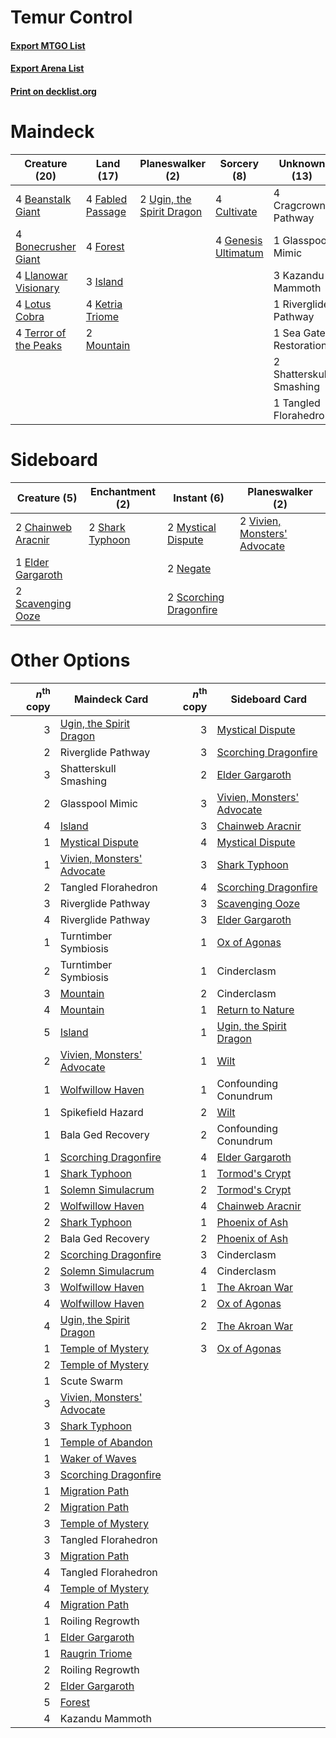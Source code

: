 # Temur Control

#### [Export MTGO List](../collection/Temur%20Control/Temur%20Control.txt)
#### [Export Arena List](../collection/Temur%20Control/Temur%20Control_arena.txt)
#### [Print on decklist.org](http://decklist.org/?deckmain=4%09Beanstalk%20Giant%0A4%09Bonecrusher%20Giant%0A4%09Cragcrown%20Pathway%0A4%09Cultivate%0A4%09Fabled%20Passage%0A4%09Forest%0A4%09Genesis%20Ultimatum%0A1%09Glasspool%20Mimic%0A3%09Island%0A3%09Kazandu%20Mammoth%0A4%09Ketria%20Triome%0A4%09Llanowar%20Visionary%0A4%09Lotus%20Cobra%0A2%09Mountain%0A1%09Riverglide%20Pathway%0A1%09Sea%20Gate%20Restoration%0A2%09Shatterskull%20Smashing%0A1%09Tangled%20Florahedron%0A4%09Terror%20of%20the%20Peaks%0A2%09Ugin,%20the%20Spirit%20Dragon&deckside=2%09Chainweb%20Aracnir%0A1%09Elder%20Gargaroth%0A2%09Mystical%20Dispute%0A2%09Negate%0A2%09Scavenging%20Ooze%0A2%09Scorching%20Dragonfire%0A2%09Shark%20Typhoon%0A2%09Vivien,%20Monsters'%20Advocate)
# Maindeck

|                                         Creature (20)                                          |                                         Land (17)                                         |                                          Planeswalker (2)                                          |                                         Sorcery (8)                                          |     Unknown (13)      |
|------------------------------------------------------------------------------------------------|-------------------------------------------------------------------------------------------|----------------------------------------------------------------------------------------------------|----------------------------------------------------------------------------------------------|-----------------------|
|4 [Beanstalk Giant](http://gatherer.wizards.com/Pages/Card/Details.aspx?multiverseid=473111)    |4 [Fabled Passage](http://gatherer.wizards.com/Pages/Card/Details.aspx?multiverseid=473206)|2 [Ugin, the Spirit Dragon](http://gatherer.wizards.com/Pages/Card/Details.aspx?multiverseid=391948)|4 [Cultivate](http://gatherer.wizards.com/Pages/Card/Details.aspx?multiverseid=442154)        |4 Cragcrown Pathway    |
|4 [Bonecrusher Giant](http://gatherer.wizards.com/Pages/Card/Details.aspx?multiverseid=473077)  |4 [Forest](http://gatherer.wizards.com/Pages/Card/Details.aspx?multiverseid=439860)        |                                                                                                    |4 [Genesis Ultimatum](http://gatherer.wizards.com/Pages/Card/Details.aspx?multiverseid=479709)|1 Glasspool Mimic      |
|4 [Llanowar Visionary](http://gatherer.wizards.com/Pages/Card/Details.aspx?multiverseid=485516) |3 [Island](http://gatherer.wizards.com/Pages/Card/Details.aspx?multiverseid=439857)        |                                                                                                    |                                                                                              |3 Kazandu Mammoth      |
|4 [Lotus Cobra](http://gatherer.wizards.com/Pages/Card/Details.aspx?multiverseid=438740)        |4 [Ketria Triome](http://gatherer.wizards.com/Pages/Card/Details.aspx?multiverseid=479770) |                                                                                                    |                                                                                              |1 Riverglide Pathway   |
|4 [Terror of the Peaks](http://gatherer.wizards.com/Pages/Card/Details.aspx?multiverseid=485487)|2 [Mountain](http://gatherer.wizards.com/Pages/Card/Details.aspx?multiverseid=439859)      |                                                                                                    |                                                                                              |1 Sea Gate Restoration |
|                                                                                                |                                                                                           |                                                                                                    |                                                                                              |2 Shatterskull Smashing|
|                                                                                                |                                                                                           |                                                                                                    |                                                                                              |1 Tangled Florahedron  |


# Sideboard

|                                        Creature (5)                                         |                                     Enchantment (2)                                      |                                           Instant (6)                                           |                                           Planeswalker (2)                                            |
|---------------------------------------------------------------------------------------------|------------------------------------------------------------------------------------------|-------------------------------------------------------------------------------------------------|-------------------------------------------------------------------------------------------------------|
|2 [Chainweb Aracnir](http://gatherer.wizards.com/Pages/Card/Details.aspx?multiverseid=476418)|2 [Shark Typhoon](http://gatherer.wizards.com/Pages/Card/Details.aspx?multiverseid=479587)|2 [Mystical Dispute](http://gatherer.wizards.com/Pages/Card/Details.aspx?multiverseid=473020)    |2 [Vivien, Monsters' Advocate](http://gatherer.wizards.com/Pages/Card/Details.aspx?multiverseid=479695)|
|1 [Elder Gargaroth](http://gatherer.wizards.com/Pages/Card/Details.aspx?multiverseid=485502) |                                                                                          |2 [Negate](http://gatherer.wizards.com/Pages/Card/Details.aspx?multiverseid=423707)              |                                                                                                       |
|2 [Scavenging Ooze](http://gatherer.wizards.com/Pages/Card/Details.aspx?multiverseid=420783) |                                                                                          |2 [Scorching Dragonfire](http://gatherer.wizards.com/Pages/Card/Details.aspx?multiverseid=473101)|                                                                                                       |


# Other Options

|*n*<sup>th</sup> copy|                                            Maindeck Card                                            |*n*<sup>th</sup> copy|                                           Sideboard Card                                            |
|--------------------:|-----------------------------------------------------------------------------------------------------|--------------------:|-----------------------------------------------------------------------------------------------------|
|                    3|[Ugin, the Spirit Dragon](http://gatherer.wizards.com/Pages/Card/Details.aspx?multiverseid=391948)   |                    3|[Mystical Dispute](http://gatherer.wizards.com/Pages/Card/Details.aspx?multiverseid=473020)          |
|                    2|Riverglide Pathway                                                                                   |                    3|[Scorching Dragonfire](http://gatherer.wizards.com/Pages/Card/Details.aspx?multiverseid=473101)      |
|                    3|Shatterskull Smashing                                                                                |                    2|[Elder Gargaroth](http://gatherer.wizards.com/Pages/Card/Details.aspx?multiverseid=485502)           |
|                    2|Glasspool Mimic                                                                                      |                    3|[Vivien, Monsters' Advocate](http://gatherer.wizards.com/Pages/Card/Details.aspx?multiverseid=479695)|
|                    4|[Island](http://gatherer.wizards.com/Pages/Card/Details.aspx?multiverseid=439857)                    |                    3|[Chainweb Aracnir](http://gatherer.wizards.com/Pages/Card/Details.aspx?multiverseid=476418)          |
|                    1|[Mystical Dispute](http://gatherer.wizards.com/Pages/Card/Details.aspx?multiverseid=473020)          |                    4|[Mystical Dispute](http://gatherer.wizards.com/Pages/Card/Details.aspx?multiverseid=473020)          |
|                    1|[Vivien, Monsters' Advocate](http://gatherer.wizards.com/Pages/Card/Details.aspx?multiverseid=479695)|                    3|[Shark Typhoon](http://gatherer.wizards.com/Pages/Card/Details.aspx?multiverseid=479587)             |
|                    2|Tangled Florahedron                                                                                  |                    4|[Scorching Dragonfire](http://gatherer.wizards.com/Pages/Card/Details.aspx?multiverseid=473101)      |
|                    3|Riverglide Pathway                                                                                   |                    3|[Scavenging Ooze](http://gatherer.wizards.com/Pages/Card/Details.aspx?multiverseid=420783)           |
|                    4|Riverglide Pathway                                                                                   |                    3|[Elder Gargaroth](http://gatherer.wizards.com/Pages/Card/Details.aspx?multiverseid=485502)           |
|                    1|Turntimber Symbiosis                                                                                 |                    1|[Ox of Agonas](http://gatherer.wizards.com/Pages/Card/Details.aspx?multiverseid=476398)              |
|                    2|Turntimber Symbiosis                                                                                 |                    1|Cinderclasm                                                                                          |
|                    3|[Mountain](http://gatherer.wizards.com/Pages/Card/Details.aspx?multiverseid=439859)                  |                    2|Cinderclasm                                                                                          |
|                    4|[Mountain](http://gatherer.wizards.com/Pages/Card/Details.aspx?multiverseid=439859)                  |                    1|[Return to Nature](http://gatherer.wizards.com/Pages/Card/Details.aspx?multiverseid=461102)          |
|                    5|[Island](http://gatherer.wizards.com/Pages/Card/Details.aspx?multiverseid=439857)                    |                    1|[Ugin, the Spirit Dragon](http://gatherer.wizards.com/Pages/Card/Details.aspx?multiverseid=391948)   |
|                    2|[Vivien, Monsters' Advocate](http://gatherer.wizards.com/Pages/Card/Details.aspx?multiverseid=479695)|                    1|[Wilt](http://gatherer.wizards.com/Pages/Card/Details.aspx?multiverseid=479696)                      |
|                    1|[Wolfwillow Haven](http://gatherer.wizards.com/Pages/Card/Details.aspx?multiverseid=476456)          |                    1|Confounding Conundrum                                                                                |
|                    1|Spikefield Hazard                                                                                    |                    2|[Wilt](http://gatherer.wizards.com/Pages/Card/Details.aspx?multiverseid=479696)                      |
|                    1|Bala Ged Recovery                                                                                    |                    2|Confounding Conundrum                                                                                |
|                    1|[Scorching Dragonfire](http://gatherer.wizards.com/Pages/Card/Details.aspx?multiverseid=473101)      |                    4|[Elder Gargaroth](http://gatherer.wizards.com/Pages/Card/Details.aspx?multiverseid=485502)           |
|                    1|[Shark Typhoon](http://gatherer.wizards.com/Pages/Card/Details.aspx?multiverseid=479587)             |                    1|[Tormod's Crypt](http://gatherer.wizards.com/Pages/Card/Details.aspx?multiverseid=389723)            |
|                    1|[Solemn Simulacrum](http://gatherer.wizards.com/Pages/Card/Details.aspx?multiverseid=389682)         |                    2|[Tormod's Crypt](http://gatherer.wizards.com/Pages/Card/Details.aspx?multiverseid=389723)            |
|                    2|[Wolfwillow Haven](http://gatherer.wizards.com/Pages/Card/Details.aspx?multiverseid=476456)          |                    4|[Chainweb Aracnir](http://gatherer.wizards.com/Pages/Card/Details.aspx?multiverseid=476418)          |
|                    2|[Shark Typhoon](http://gatherer.wizards.com/Pages/Card/Details.aspx?multiverseid=479587)             |                    1|[Phoenix of Ash](http://gatherer.wizards.com/Pages/Card/Details.aspx?multiverseid=476399)            |
|                    2|Bala Ged Recovery                                                                                    |                    2|[Phoenix of Ash](http://gatherer.wizards.com/Pages/Card/Details.aspx?multiverseid=476399)            |
|                    2|[Scorching Dragonfire](http://gatherer.wizards.com/Pages/Card/Details.aspx?multiverseid=473101)      |                    3|Cinderclasm                                                                                          |
|                    2|[Solemn Simulacrum](http://gatherer.wizards.com/Pages/Card/Details.aspx?multiverseid=389682)         |                    4|Cinderclasm                                                                                          |
|                    3|[Wolfwillow Haven](http://gatherer.wizards.com/Pages/Card/Details.aspx?multiverseid=476456)          |                    1|[The Akroan War](http://gatherer.wizards.com/Pages/Card/Details.aspx?multiverseid=476375)            |
|                    4|[Wolfwillow Haven](http://gatherer.wizards.com/Pages/Card/Details.aspx?multiverseid=476456)          |                    2|[Ox of Agonas](http://gatherer.wizards.com/Pages/Card/Details.aspx?multiverseid=476398)              |
|                    4|[Ugin, the Spirit Dragon](http://gatherer.wizards.com/Pages/Card/Details.aspx?multiverseid=391948)   |                    2|[The Akroan War](http://gatherer.wizards.com/Pages/Card/Details.aspx?multiverseid=476375)            |
|                    1|[Temple of Mystery](http://gatherer.wizards.com/Pages/Card/Details.aspx?multiverseid=373571)         |                    3|[Ox of Agonas](http://gatherer.wizards.com/Pages/Card/Details.aspx?multiverseid=476398)              |
|                    2|[Temple of Mystery](http://gatherer.wizards.com/Pages/Card/Details.aspx?multiverseid=373571)         |                     |                                                                                                     |
|                    1|Scute Swarm                                                                                          |                     |                                                                                                     |
|                    3|[Vivien, Monsters' Advocate](http://gatherer.wizards.com/Pages/Card/Details.aspx?multiverseid=479695)|                     |                                                                                                     |
|                    3|[Shark Typhoon](http://gatherer.wizards.com/Pages/Card/Details.aspx?multiverseid=479587)             |                     |                                                                                                     |
|                    1|[Temple of Abandon](http://gatherer.wizards.com/Pages/Card/Details.aspx?multiverseid=373711)         |                     |                                                                                                     |
|                    1|[Waker of Waves](http://gatherer.wizards.com/Pages/Card/Details.aspx?multiverseid=485407)            |                     |                                                                                                     |
|                    3|[Scorching Dragonfire](http://gatherer.wizards.com/Pages/Card/Details.aspx?multiverseid=473101)      |                     |                                                                                                     |
|                    1|[Migration Path](http://gatherer.wizards.com/Pages/Card/Details.aspx?multiverseid=479684)            |                     |                                                                                                     |
|                    2|[Migration Path](http://gatherer.wizards.com/Pages/Card/Details.aspx?multiverseid=479684)            |                     |                                                                                                     |
|                    3|[Temple of Mystery](http://gatherer.wizards.com/Pages/Card/Details.aspx?multiverseid=373571)         |                     |                                                                                                     |
|                    3|Tangled Florahedron                                                                                  |                     |                                                                                                     |
|                    3|[Migration Path](http://gatherer.wizards.com/Pages/Card/Details.aspx?multiverseid=479684)            |                     |                                                                                                     |
|                    4|Tangled Florahedron                                                                                  |                     |                                                                                                     |
|                    4|[Temple of Mystery](http://gatherer.wizards.com/Pages/Card/Details.aspx?multiverseid=373571)         |                     |                                                                                                     |
|                    4|[Migration Path](http://gatherer.wizards.com/Pages/Card/Details.aspx?multiverseid=479684)            |                     |                                                                                                     |
|                    1|Roiling Regrowth                                                                                     |                     |                                                                                                     |
|                    1|[Elder Gargaroth](http://gatherer.wizards.com/Pages/Card/Details.aspx?multiverseid=485502)           |                     |                                                                                                     |
|                    1|[Raugrin Triome](http://gatherer.wizards.com/Pages/Card/Details.aspx?multiverseid=479771)            |                     |                                                                                                     |
|                    2|Roiling Regrowth                                                                                     |                     |                                                                                                     |
|                    2|[Elder Gargaroth](http://gatherer.wizards.com/Pages/Card/Details.aspx?multiverseid=485502)           |                     |                                                                                                     |
|                    5|[Forest](http://gatherer.wizards.com/Pages/Card/Details.aspx?multiverseid=439860)                    |                     |                                                                                                     |
|                    4|Kazandu Mammoth                                                                                      |                     |                                                                                                     |

